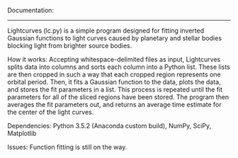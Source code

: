 Documentation:
_______________

  Lightcurves (lc.py) is a simple program designed for fitting inverted Gaussian
  functions to light curves caused by planetary and stellar bodies blocking
  light from brighter source bodies.

  How it works:
     Accepting whitespace-delimited files as input, Lightcurves splits data into
     columns and sorts each column into a Python list. These lists are then
     cropped in such a way that each cropped region represents one orbital
     period. Then, it fits a Gaussian function to the data, plots the data, and
     stores the fit parameters in a list. This process is repeated until the fit
     parameters for all of the sliced regions have been stored. The program then
     averages the fit parameters out, and returns an average time estimate for
     the center of the light curves.

  Dependencies:
  Python 3.5.2 (Anaconda custom build), NumPy, SciPy, Matplotlib

  Issues:
  Function fitting is still on the way.
